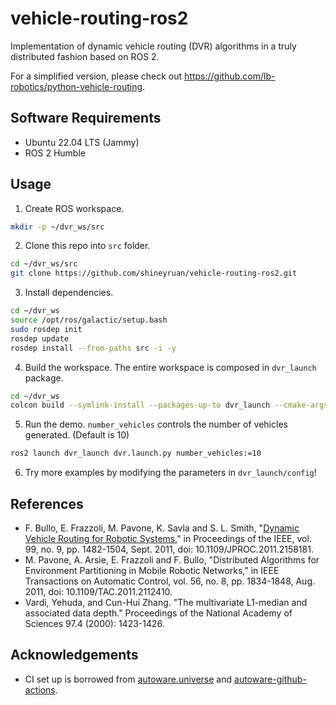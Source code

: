 # vehicle-routing-ros2

Implementation of dynamic vehicle routing (DVR) algorithms in a truly distributed fashion based on ROS 2.

For a simplified version, please check out <https://github.com/lb-robotics/python-vehicle-routing>.

## Software Requirements

- Ubuntu 22.04 LTS (Jammy)
- ROS 2 Humble

## Usage

1. Create ROS workspace.

```bash
mkdir -p ~/dvr_ws/src
```

2. Clone this repo into `src` folder.

```bash
cd ~/dvr_ws/src
git clone https://github.com/shineyruan/vehicle-routing-ros2.git
```

3. Install dependencies.

```bash
cd ~/dvr_ws
source /opt/ros/galactic/setup.bash
sudo rosdep init
rosdep update
rosdep install --from-paths src -i -y
```

4. Build the workspace. The entire workspace is composed in `dvr_launch` package.

```bash
cd ~/dvr_ws
colcon build --symlink-install --packages-up-to dvr_launch --cmake-args -DCMAKE_EXPORT_COMPILE_COMMANDS=1
```

5. Run the demo. `number_vehicles` controls the number of vehicles generated. (Default is 10)

```bash
ros2 launch dvr_launch dvr.launch.py number_vehicles:=10
```

6. Try more examples by modifying the parameters in `dvr_launch/config`!

## References

- F. Bullo, E. Frazzoli, M. Pavone, K. Savla and S. L. Smith, "[Dynamic Vehicle Routing for Robotic Systems](https://ieeexplore.ieee.org/abstract/document/5954127?casa_token=sAaSTkWYbO8AAAAA:eE9HJHY242a0InCpEhtyF0-iPnP2DSIq73AVHbDkbQVy-yuM4i_RGsC-RiwneH00c-z6EfxoNdU)," in Proceedings of the IEEE, vol. 99, no. 9, pp. 1482-1504, Sept. 2011, doi: 10.1109/JPROC.2011.2158181.
- M. Pavone, A. Arsie, E. Frazzoli and F. Bullo, "Distributed Algorithms for Environment Partitioning in Mobile Robotic Networks," in IEEE Transactions on Automatic Control, vol. 56, no. 8, pp. 1834-1848, Aug. 2011, doi: 10.1109/TAC.2011.2112410.
- Vardi, Yehuda, and Cun-Hui Zhang. "The multivariate L1-median and associated data depth." Proceedings of the National Academy of Sciences 97.4 (2000): 1423-1426.

## Acknowledgements

- CI set up is borrowed from [autoware.universe](https://github.com/autowarefoundation/autoware.universe) and [autoware-github-actions](https://github.com/autowarefoundation/autoware-github-actions).
